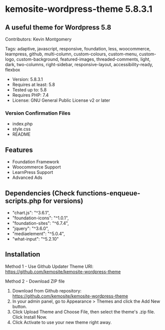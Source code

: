 # kemosite-wordpress-theme 5.8.3.1
## A useful theme for Wordpress 5.8

Contributors: Kevin Montgomery

Tags: adaptive, javascript, responsive, foundation, less, woocommerce, learnpress, github, multi-column, custom-colours, custom-menu, custom-logo, custom-background, featured-images, threaded-comments, light, dark, two-columns, right-sidebar, responsive-layout, accessibility-ready, flexbox

- Version: 5.8.3.1
- Requires at least: 5.8
- Tested up to: 5.8
- Requires PHP: 7.4
- License: GNU General Public License v2 or later

### Version Confirmation Files
- index.php
- style.css
- README

## Features
 - Foundation Framework
 - Woocommerce Support
 - LearnPress Support
 - Advanced Ads

## Dependencies (Check functions-enqueue-scripts.php for versions)
- "chart.js": "^3.6.1",
- "foundation-icons": "^1.0.1",
- "foundation-sites": "^6.7.4",
- "jquery": "^3.6.0",
- "mediaelement": "^5.0.4",
- "what-input": "^5.2.10"

## Installation
Method 1 - Use Github Updater
Theme URI: https://github.com/kemosite/kemosite-wordpress-theme

Method 2 - Download ZIP file
1. Download from Github repository: https://github.com/kemosite/kemosite-wordpress-theme
2. In your admin panel, go to Appearance > Themes and click the Add New button.
3. Click Upload Theme and Choose File, then select the theme's .zip file. Click Install Now.
4. Click Activate to use your new theme right away.